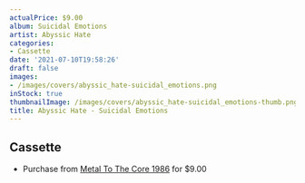 ```yaml
---
actualPrice: $9.00
album: Suicidal Emotions
artist: Abyssic Hate
categories:
- Cassette
date: '2021-07-10T19:58:26'
draft: false
images:
- /images/covers/abyssic_hate-suicidal_emotions.png
inStock: true
thumbnailImage: /images/covers/abyssic_hate-suicidal_emotions-thumb.png
title: Abyssic Hate - Suicidal Emotions
---
```


## Cassette
* Purchase from [Metal To The Core 1986](https://metaltothecore1986.com/shop/abyssic-hate-suicidal-emotions-cassette/) for $9.00
